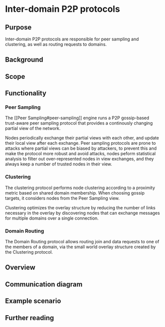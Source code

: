 # Inter-domain P2P protocols


## Purpose


Inter-domain P2P protocols are responsible for peer sampling and clustering,
as well as routing requests to domains.

## Background


## Scope


## Functionality


### Peer Sampling


The [[Peer Sampling#peer-sampling]] engine runs a P2P gossip-based trust-aware peer sampling protocol
that provides a continously changing partial view of the network.

Nodes periodically exchange their partial views with each other, and update their local view after each exchange.
Peer sampling protocols are prone to attacks where partial views can be biased by attackers,
to prevent this and make the protocol more robust and avoid attacks,
nodes peform statistical analysis to filter out over-represented nodes in view exchanges,
and they always keep a number of trusted nodes in their view.

### Clustering


The clustering protocol performs node clustering according to a proximity metric based on shared domain membership.
When choosing gossip targets, it considers nodes from the Peer Sampling view.

Clustering optimizes the overlay structure by reducing the number of links necessary in the overlay by discovering nodes
that can exchange messages for multiple domains over a single connection.

### Domain Routing


The Domain Routing protocol allows routing join and data requests to one of the members of a domain,
via the small world overlay structure created by the Clustering protocol.

<!-- Outline the responsibilities of the engines and describe high-level protocols. -->

## Overview


<!-- High-level overview of the engines: introduce the engines, along with visualizations to illustrate their relationship. -->

## Communication diagram


<!-- Diagram illustrating message flows between engines -->

## Example scenario


<!-- Short message cascade from a typical common message sent to the machine  -->
<!-- E.g. an example of the common case "life of a transaction or whatever" flow from inputs to outputs -->

## Further reading

